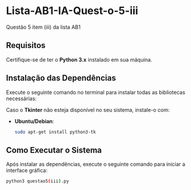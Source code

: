 # Lista-AB1-IA-Quest-o-5-iii
Questão 5 item (iii) da lista AB1

## Requisitos
Certifique-se de ter o **Python 3.x** instalado em sua máquina.

## Instalação das Dependências
Execute o seguinte comando no terminal para instalar todas as bibliotecas necessárias:

Caso o **Tkinter** não esteja disponível no seu sistema, instale-o com:

- **Ubuntu/Debian**:
  ```bash
  sudo apt-get install python3-tk
  ```

## Como Executar o Sistema
Após instalar as dependências, execute o seguinte comando para iniciar a interface gráfica:

```bash
python3 questao5(iii).py
```
